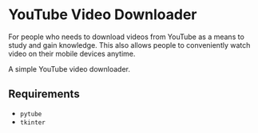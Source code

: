 # YouTube Video Downloader
For people who needs to download videos from YouTube as a means to study and gain knowledge. This also allows people to conveniently watch video on their mobile devices anytime.

A simple YouTube video downloader.

## Requirements

- `pytube`
- `tkinter`
